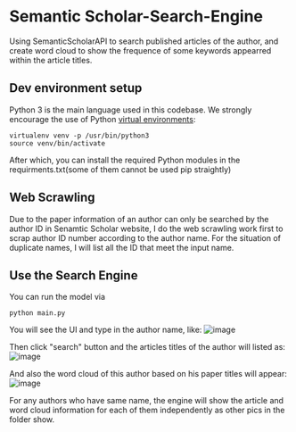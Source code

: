 # Semantic Scholar-Search-Engine
Using SemanticScholarAPI to search published articles of the author, and create word cloud to show the frequence of some keywords appearred within the article titles.

## Dev environment setup
Python 3 is the main language used in this codebase.
We strongly encourage the use of Python [virtual environments](http://docs.python-guide.org/en/latest/dev/virtualenvs/):

    virtualenv venv -p /usr/bin/python3
    source venv/bin/activate

After which, you can install the required Python modules in the requirments.txt(some of them cannot be used pip straightly)
## Web Scrawling
Due to the paper information of an author can only be searched by the author ID in Senamtic Scholar website, I do the web scrawling work first to scrap author ID number according to the author name. For the situation of duplicate names, I will list all the ID that meet the input name.
## Use the Search Engine
You can run the model via

    python main.py
You will see the UI and type in the author name, like:
![image](https://github.com/RichieLee93/Semantic-Scholar-Search-Engine/edit/master/1.jpg)

Then click "search" button and the articles titles of the author will listed as:
![image](https://github.com/RichieLee93/Semantic-Scholar-Search-Engine/edit/master/2.jpg)

And also the word cloud of this author based on his paper titles will appear:
![image](https://github.com/RichieLee93/Semantic-Scholar-Search-Engine/edit/master/3.jpg)

For any authors who have same name, the engine will show the article and word cloud information for each of them independently as other pics in the folder show.
